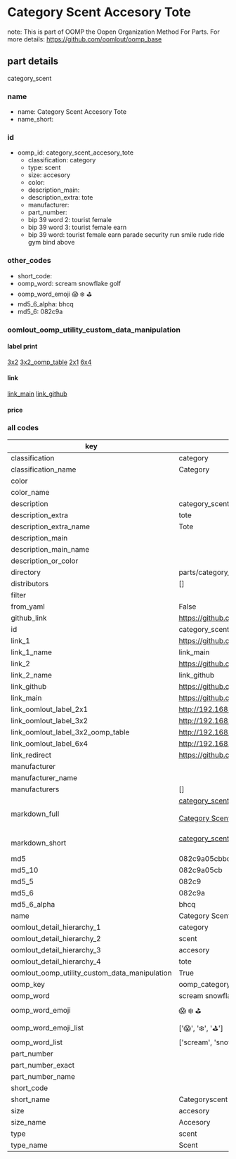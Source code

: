 # Category Scent Accesory Tote  

note: This is part of OOMP the Oopen Organization Method For Parts. For more details: https://github.com/oomlout/oomp_base

##  part details
  



category_scent



### name
* name: Category Scent Accesory Tote
* name_short: 
### id
* oomp_id: category_scent_accesory_tote
  * classification: category
  * type: scent
  * size: accesory
  * color: 
  * description_main: 
  * description_extra: tote
  * manufacturer: 
  * part_number: 
  * bip 39 word 2: tourist female
  * bip 39 word 3: tourist female earn
  * bip 39 word: tourist female earn parade security run smile rude ride gym bind above

### other_codes
* short_code: 
* oomp_word: scream snowflake golf
* oomp_word_emoji :scream: :snowflake: :golf:
* md5_6_alpha: bhcq
* md5_6: 082c9a






### oomlout_oomp_utility_custom_data_manipulation
#### label print
[3x2](http://192.168.1.245:1112/?label=oomp%20bhcq)
[3x2_oomp_table](http://192.168.1.108:1112/?label=oomp%20bhcq)
[2x1](http://192.168.1.242:1112/?label=oomp%20bhcq)
[6x4](http://192.168.1.55:1112/?label=oomp%20bhcq)    

#### link

[link_main](https://github.com/oomlout/oomlout_oomp_version_1_messy/tree/main/parts/category_scent_accesory_tote) [link_github](https://github.com/oomlout/oomlout_oomp_version_1_messy/tree/main/parts/category_scent_accesory_tote)                             

#### price







### all codes 
| key | value |  
| --- | --- |  
| classification | category |  
| classification_name | Category |  
| color |  |  
| color_name |  |  
| description | category_scent |  
| description_extra | tote |  
| description_extra_name | Tote |  
| description_main |  |  
| description_main_name |  |  
| description_or_color |   |  
| directory | parts/category_scent_accesory_tote |  
| distributors | [] |  
| filter |  |  
| from_yaml | False |  
| github_link | https://github.com/oomlout/oomlout_oomp_part_src/tree/main/parts/category_scent_accesory_tote |  
| id | category_scent_accesory_tote |  
| link_1 | https://github.com/oomlout/oomlout_oomp_version_1_messy/tree/main/parts/category_scent_accesory_tote |  
| link_1_name | link_main |  
| link_2 | https://github.com/oomlout/oomlout_oomp_version_1_messy/tree/main/parts/category_scent_accesory_tote |  
| link_2_name | link_github |  
| link_github | https://github.com/oomlout/oomlout_oomp_version_1_messy/tree/main/parts/category_scent_accesory_tote |  
| link_main | https://github.com/oomlout/oomlout_oomp_version_1_messy/tree/main/parts/category_scent_accesory_tote |  
| link_oomlout_label_2x1 | http://192.168.1.242:1112/?label=oomp%20bhcq |  
| link_oomlout_label_3x2 | http://192.168.1.245:1112/?label=oomp%20bhcq |  
| link_oomlout_label_3x2_oomp_table | http://192.168.1.108:1112/?label=oomp%20bhcq |  
| link_oomlout_label_6x4 | http://192.168.1.55:1112/?label=oomp%20bhcq |  
| link_redirect | https://github.com/oomlout/oomlout_oomp_version_1_messy/tree/main/parts/category_scent_accesory_tote |  
| manufacturer |  |  
| manufacturer_name |  |  
| manufacturers | [] |  
| markdown_full | [category_scent_accesory_tote](none)<br>[](none)<br>[Category Scent Accesory Tote](none)<br><br> |  
| markdown_short | [category_scent_accesory_tote](none)<br><br> |  
| md5 | 082c9a05cbbcf996f5616a008a953f2f |  
| md5_10 | 082c9a05cb |  
| md5_5 | 082c9 |  
| md5_6 | 082c9a |  
| md5_6_alpha | bhcq |  
| name | Category Scent Accesory Tote |  
| oomlout_detail_hierarchy_1 | category |  
| oomlout_detail_hierarchy_2 | scent |  
| oomlout_detail_hierarchy_3 | accesory |  
| oomlout_detail_hierarchy_4 | tote |  
| oomlout_oomp_utility_custom_data_manipulation | True |  
| oomp_key | oomp_category_scent_accesory_tote |  
| oomp_word | scream snowflake golf |  
| oomp_word_emoji | :scream: :snowflake: :golf: |  
| oomp_word_emoji_list | [':scream:', ':snowflake:', ':golf:'] |  
| oomp_word_list | ['scream', 'snowflake', 'golf'] |  
| part_number |  |  
| part_number_exact |  |  
| part_number_name |  |  
| short_code |  |  
| short_name | Categoryscent |  
| size | accesory |  
| size_name | Accesory |  
| type | scent |  
| type_name | Scent |  
